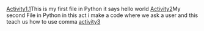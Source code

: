 [Activity1.1](https://github.com/JohnAxel04/ITCS102-FUNDAMENTALS-PROGRAMMING-PYTHON/blob/cc71aa0eb0fd38367567aa55efcb22c7b393cae8/Activity1.1.py)This is my first file in Python it says hello world
[Activity2](https://github.com/JohnAxel04/ITCS102-FUNDAMENTALS-PROGRAMMING-PYTHON/blob/85a4dd1d7ba0199c8c571433ed095991cd150fca/Activity2.py)My second File in Python in this act i make a code where we ask a user and this teach us how to use comma
[activity3](https://github.com/JohnAxel04/ITCS102-FUNDAMENTALS-PROGRAMMING-PYTHON/blob/f799656fd0ef98e0b8904a441e72a81b9ce0e133/activity3.py)

